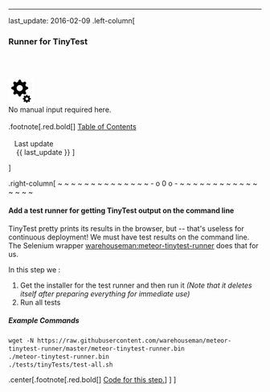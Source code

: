 ---
last_update: 2016-02-09
 .left-column[
  ### Runner for TinyTest
  <br /><br /><div class='input_type_indicator'><img src='./fragments/loader.png' /><br />No manual input required here.</div><br />
.footnote[.red.bold[] [
Table of Contents](./toc.html)
<br />
<br />&nbsp; &nbsp;Last update
<br />&nbsp; &nbsp; {{ last_update  }}
]
<!-- H -->]
.right-column[
~ ~ ~ ~ ~ ~ ~ ~ ~ ~ ~ ~ ~ ~ - o 0 o - ~ ~ ~ ~ ~ ~ ~ ~ ~ ~ ~ ~ ~ ~ ~ ~

#### Add a test runner for getting TinyTest output on the command line

TinyTest pretty prints its results in the browser, but -- that's useless for continuous deployment!  We must have test results on the command line. The Selenium wrapper <a href='https://github.com/warehouseman/meteor-tinytest-runner' target='_blank'>warehouseman:meteor-tinytest-runner</a> does that for us.

In this step we :
1. Get the installer for the test runner and then run it *(Note that it deletes itself after preparing everything for immediate use)*
3. Run all tests

##### Example Commands
```terminal
wget -N https://raw.githubusercontent.com/warehouseman/meteor-tinytest-runner/master/meteor-tinytest-runner.bin
./meteor-tinytest-runner.bin
./tests/tinyTests/test-all.sh
```
<!-- B -->
.center[.footnote[.red.bold[] <a href="https://github.com/martinhbramwell/Meteor-CI-Tutorial/blob/master/Tutorial03_UnitTestAPackage/UnitTestAPackage_functions.sh#L251" target="_blank">Code for this step.</a>] ]
]
